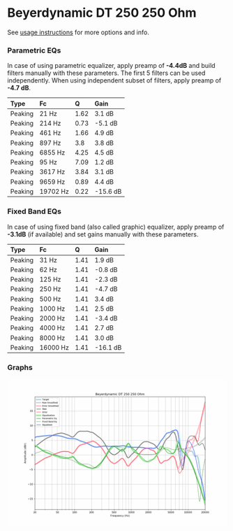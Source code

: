 # Beyerdynamic DT 250 250 Ohm
See [usage instructions](https://github.com/jaakkopasanen/AutoEq#usage) for more options and info.

### Parametric EQs
In case of using parametric equalizer, apply preamp of **-4.4dB** and build filters manually
with these parameters. The first 5 filters can be used independently.
When using independent subset of filters, apply preamp of **-4.7 dB**.

| Type    | Fc       |    Q | Gain     |
|:--------|:---------|:-----|:---------|
| Peaking | 21 Hz    | 1.62 | 3.1 dB   |
| Peaking | 214 Hz   | 0.73 | -5.1 dB  |
| Peaking | 461 Hz   | 1.66 | 4.9 dB   |
| Peaking | 897 Hz   | 3.8  | 3.8 dB   |
| Peaking | 6855 Hz  | 4.25 | 4.5 dB   |
| Peaking | 95 Hz    | 7.09 | 1.2 dB   |
| Peaking | 3617 Hz  | 3.84 | 3.1 dB   |
| Peaking | 9659 Hz  | 0.89 | 4.4 dB   |
| Peaking | 19702 Hz | 0.22 | -15.6 dB |

### Fixed Band EQs
In case of using fixed band (also called graphic) equalizer, apply preamp of **-3.1dB**
(if available) and set gains manually with these parameters.

| Type    | Fc       |    Q | Gain     |
|:--------|:---------|:-----|:---------|
| Peaking | 31 Hz    | 1.41 | 1.9 dB   |
| Peaking | 62 Hz    | 1.41 | -0.8 dB  |
| Peaking | 125 Hz   | 1.41 | -2.3 dB  |
| Peaking | 250 Hz   | 1.41 | -4.7 dB  |
| Peaking | 500 Hz   | 1.41 | 3.4 dB   |
| Peaking | 1000 Hz  | 1.41 | 2.5 dB   |
| Peaking | 2000 Hz  | 1.41 | -3.4 dB  |
| Peaking | 4000 Hz  | 1.41 | 2.7 dB   |
| Peaking | 8000 Hz  | 1.41 | 3.0 dB   |
| Peaking | 16000 Hz | 1.41 | -16.1 dB |

### Graphs
![](./Beyerdynamic%20DT%20250%20250%20Ohm.png)